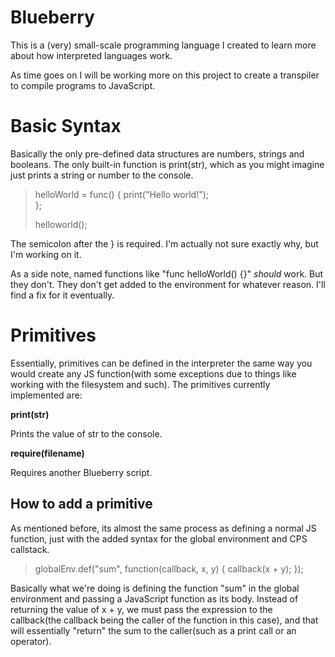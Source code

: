 # Blueberry

This is a (very) small-scale programming language I created to learn more about how interpreted languages work.

As time goes on I will be working more on this project to create a transpiler to compile programs to JavaScript.

# Basic Syntax

Basically the only pre-defined data structures are numbers, strings and booleans. The only built-in function is print(str), which as you might imagine just prints a string or number to the console.

> helloWorld = func() {
>     print("Hello world!");   
> };
>
> helloworld();

The semicolon after the } is required. I'm actually not sure exactly why, but I'm working on it.

As a side note, named functions like "func helloWorld() {}" *should* work. But they don't. They don't get added to the environment for whatever reason. I'll find a fix for it eventually.

# Primitives

Essentially, primitives can be defined in the interpreter the same way you would create any JS function(with some exceptions due to things like working with the filesystem and such). The primitives currently implemented are:

**print(str)** 

Prints the value of str to the console. 

**require(filename)**

Requires another Blueberry script.

## How to add a primitive

As mentioned before, its almost the same process as defining a normal JS function, just with the added syntax for the global environment and CPS callstack.

> globalEnv.def("sum", function(callback, x, y) {
>     callback(x + y);
> });

Basically what we're doing is defining the function "sum" in the global environment and passing a JavaScript function as its body. Instead of returning the value of x + y, we must pass the expression to the callback(the callback being the caller of the function in this case), and that will essentially "return" the sum to the caller(such as a print call or an operator).